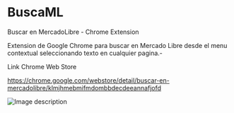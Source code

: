 # BuscaML
Buscar en MercadoLibre  - Chrome Extension

Extension de Google Chrome para buscar en Mercado Libre desde el menu contextual seleccionando texto en cualquier pagina.-


Link Chrome Web Store

https://chrome.google.com/webstore/detail/buscar-en-mercadolibre/klmjhmebmifmdombbdecdeeannafjofd

![Image description](https://lh3.googleusercontent.com/LnI5rGjQcRXp8OqYlYqW31IDO1rlWOLlEbkTRiaAfXPLKnP31qU4h6pk8-STki1jp7gNGGBGMw=w640-h400-e365)

